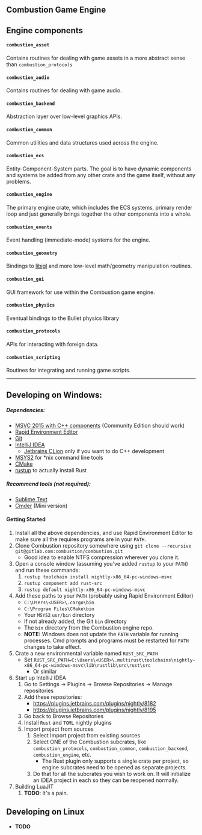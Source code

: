 Combustion Game Engine
----------------------

## Engine components

#### `combustion_asset`

Contains routines for dealing with game assets in a more abstract sense than `combustion_protocols`

#### `combustion_audio`

Contains routines for dealing with game audio.

#### `combustion_backend`

Abstraction layer over low-level graphics APIs.

#### `combustion_common`

Common utilities and data structures used across the engine.

#### `combustion_ecs`

Entity-Component-System parts. The goal is to have dynamic components and systems be added from any other crate and the game itself, without any problems.

#### `combustion_engine`

The primary engine crate, which includes the ECS systems, primary render loop and just generally brings together the other components into a whole.

#### `combustion_events`

Event handling (immediate-mode) systems for the engine.

#### `combustion_geometry`

Bindings to [libigl](https://github.com/libigl/libigl) and more low-level math/geometry manipulation routines.

#### `combustion_gui`

GUI framework for use within the Combustion game engine.

#### `combustion_physics`

Eventual bindings to the Bullet physics library

#### `combustion_protocols`

APIs for interacting with foreign data.

#### `combustion_scripting`

Routines for integrating and running game scripts.

-----
## Developing on Windows:

##### Dependencies:
* [MSVC 2015 with C++ components](https://www.visualstudio.com/vs/cplusplus/) (Community Edition should work)
* [Rapid Environment Editor](https://www.rapidee.com/en/about)
* [Git](https://git-scm.com/downloads)
* [IntelliJ IDEA](https://www.jetbrains.com/idea/)
    * [Jetbrains CLion](https://www.jetbrains.com/clion/) only if you want to do C++ development
* [MSYS2](https://msys2.github.io/) for *nix command line tools
* [CMake](https://cmake.org/download/)
* [rustup](https://www.rustup.rs/) to actually install Rust

##### Recommend tools (not required):
* [Sublime Text](https://www.sublimetext.com/)
* [Cmder](http://cmder.net/) (Mini version)

#### Getting Started

1. Install all the above dependencies, and use Rapid Environment Editor to make sure all the requires programs are in your `PATH`.
2. Clone Combustion repository somewhere using `git clone --recursive git@gitlab.com:combustion/combustion.git`
    * Good idea to enable NTFS compression wherever you clone it.
3. Open a console window (assuming you've added `rustup` to your `PATH`) and run these commands:
    1. `rustup toolchain install nightly-x86_64-pc-windows-msvc`
    2. `rustup component add rust-src`
    3. `rustup default nightly-x86_64-pc-windows-msvc`
4. Add these paths to your `PATH` (probably using Rapid Environment Editor)
    * `C:\Users\<USER>\.cargo\bin`
    * `C:\Program Files\CMake\bin`
    * Your `MSYS2` `usr/bin` directory
    * If not already added, the Git `bin` directory
    * The `bin` directory from the Combustion engine repo.
    * **NOTE:** Windows does not update the `PATH` variable for running processes. Cmd prompts and programs must be restarted for `PATH` changes to take effect. 
5. Crate a new environmental variable named `RUST_SRC_PATH`
    * Set `RUST_SRC_PATH=C:\Users\<USER>\.multirust\toolchains\nightly-x86_64-pc-windows-msvc\lib\rustlib\src\rust\src`
        * Or similar
6. Start up IntelliJ IDEA
    1. Go to Settings -> Plugins -> Browse Repositories -> Manage repositories
    2. Add these repositories:
        - https://plugins.jetbrains.com/plugins/nightly/8182
        - https://plugins.jetbrains.com/plugins/nightly/8195
    3. Go back to Browse Repositories
    4. Install `Rust` and `TOML` nightly plugins
    5. Import project from sources
        1. Select Import project from existing sources
        2. Select ONE of the Combustion subcrates, like `combustion_protocols`, `combustion_common`, `combustion_backend`, `combustion_engine`, etc.
            * The Rust plugin only supports a single crate per project, so engine subcrates need to be opened as separate projects.
        3. Do that for all the subcrates you wish to work on. It will initialize an IDEA project in each so they can be reopened normally.
7. Building LuaJIT
    1. **TODO**: It's a pain.
    
## Developing on Linux

* **TODO**